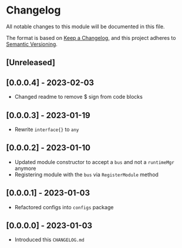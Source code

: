 # Changelog

All notable changes to this module will be documented in this file.

The format is based on [Keep a Changelog](https://keepachangelog.com/en/1.0.0/),
and this project adheres to [Semantic Versioning](https://semver.org/spec/v2.0.0.html).

## [Unreleased]

## [0.0.0.4] - 2023-02-03

- Changed readme to remove $ sign from code blocks

## [0.0.0.3] - 2023-01-19

- Rewrite `interface{}` to `any`

## [0.0.0.2] - 2023-01-10

- Updated module constructor to accept a `bus` and not a `runtimeMgr` anymore
- Registering module with the `bus` via `RegisterModule` method

## [0.0.0.1] - 2023-01-03

- Refactored configs into `configs` package

## [0.0.0.0] - 2023-01-03

- Introduced this `CHANGELOG.md`
